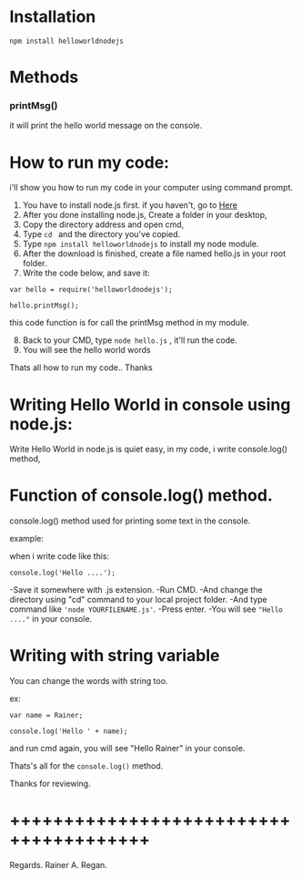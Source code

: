 # Installation
`npm install helloworldnodejs`

# Methods
### printMsg()

it will print the hello world message on the console.

# How to run my code:

i'll show you how to run my code in your computer using command prompt.

1. You have to install node.js first. if you haven't, go to [Here](https://nodejs.org/en/)
2. After you done installing node.js, Create a folder in your desktop,
3. Copy the directory address and open cmd,
4. Type `cd ` and the directory you've copied.
5. Type `npm install helloworldnodejs` to install my node module.
6. After the download is finished, create a file named hello.js in your root folder.
7. Write the code below, and save it:
```
var hello = require('helloworldnodejs');

hello.printMsg();
```
this code function is for call the printMsg method in my module.

8. Back to your CMD, type `node hello.js` , it'll run the code.
9. You will see the hello world words

Thats all how to run my code..
Thanks

# Writing Hello World in console using node.js:
Write Hello World in node.js is quiet easy,
in my code, i write console.log() method,

# Function of console.log() method.

console.log() method used for printing some text in the console.

example:

when i write code like this:

`console.log('Hello ....');`

-Save it somewhere with .js extension.
-Run CMD.
-And change the directory using "cd" command to your local project folder.
-And type command like `'node YOURFILENAME.js'`.
-Press enter.
-You will see `"Hello ...."` in your console.

# Writing with string variable

You can change the words with string too.

ex:
```
var name = Rainer;

console.log('Hello ' + name);
```

and run cmd again,
you will see "Hello Rainer" in your console.

Thats's all for the `console.log()` method.

Thanks for reviewing.

# +++++++++++++++++++++++++++++++++++++++

Regards.
Rainer A. Regan.
